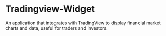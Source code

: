 # Tradingview-Widget
An application that integrates with TradingView to display financial market charts and data, useful for traders and investors.
